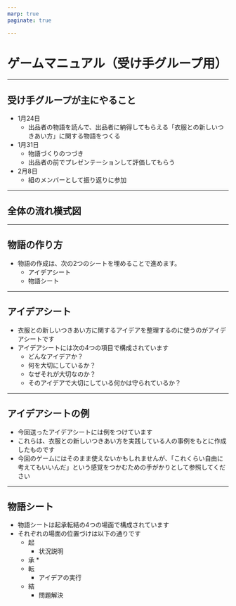 ```yaml
---
marp: true
paginate: true

---
```


# ゲームマニュアル（受け手グループ用）


---
## 受け手グループが主にやること
* 1月24日
  * 出品者の物語を読んで、出品者に納得してもらえる「衣服との新しいつきあい方」に関する物語をつくる
* 1月31日
  * 物語づくりのつづき
  * 出品者の前でプレゼンテーションして評価してもらう
* 2月8日
  * 組のメンバーとして振り返りに参加


---
## 全体の流れ模式図


---
## 物語の作り方
* 物語の作成は、次の2つのシートを埋めることで進めます。
  * アイデアシート
  * 物語シート

---
## アイデアシート

* 衣服との新しいつきあい方に関するアイデアを整理するのに使うのがアイデアシートです
* アイデアシートには次の4つの項目で構成されています
    * どんなアイデアか？
    * 何を大切にしているか？  
    * なぜそれが大切なのか？
    * そのアイデアで大切にしている何かは守られているか？


---
## アイデアシートの例

* 今回送ったアイデアシートには例をつけています
* これらは、衣服との新しいつきあい方を実践している人の事例をもとに作成したものです
* 今回のゲームにはそのまま使えないかもしれませんが、「これくらい自由に考えてもいいんだ」という感覚をつかむための手がかりとして参照してください


---
## 物語シート

* 物語シートは起承転結の4つの場面で構成されています
* それぞれの場面の位置づけは以下の通りです
  * 起
    * 状況説明
  * 承
    * 
  * 転
    * アイデアの実行
  * 結
    * 問題解決


<!--
そもそもこれ、物語にする必要あるかなあ？　アイデアだけ出せばそれでいいのでは-->